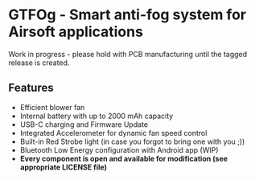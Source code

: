# GTFOg - Smart anti-fog system for Airsoft applications

Work in progress - please hold with PCB manufacturing until the tagged release is created.

## Features

- Efficient blower fan
- Internal battery with up to 2000 mAh capacity
- USB-C charging and Firmware Update
- Integrated Accelerometer for dynamic fan speed control
- Built-in Red Strobe light (in case you forgot to bring one with you ;))
- Bluetooth Low Energy configuration with Android app (WIP)
- **Every component is open and available for modification (see appropriate LICENSE file)**
